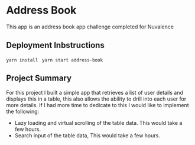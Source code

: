 # Address Book
This app is an address book app challenge completed for Nuvalence

## Deployment Inbstructions
```yarn install```
``` yarn start address-book```

## Project Summary
For this project I built a simple app that retrieves a list of user details and displays this in a table, this also allows the ability to drill into each user for more details.
If I had more time to dedicate to this I would like to implement the following:
- Lazy loading and virtual scrolling of the table data. This would take a few hours.
- Search input of the table data, This would take a few hours.

